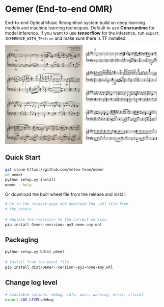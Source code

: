 # Oemer (End-to-end OMR)

End-to-end Optical Music Recognition system build on deep learning models and machine learning techniques.
Default to use **Onnxruntime** for model inference. If you want to use **tensorflow** for the inference,
run `export INFERENCE_WITH_TF=true` and make sure there is TF installed.

![](figures/tabi_mix.jpg)


## Quick Start
``` bash
git clone https://github.com/meteo-team/oemer
cd oemer
python setup.py install
oemer --help
```

Or download the built wheel file from the release and install
``` bash
# Go to the release page and download the .whl file from
# the assets.

# Replace the <version> to the correct version.
pip install Oemer-<version>-py3-none-any.whl
```

## Packaging
``` bash
python setup.py bdist_wheel

# Install from the wheel file
pip install dist/Oemer-<version>-py3-none-any.whl
```

## Change log level
``` bash
# Available options: debug, info, warn, warning, error, crtical
export LOG_LEVEL=debug
```



